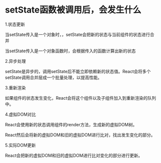 # setState函数被调用后，会发生什么

1.状态更新

当setState传入是一个对象时，，setState会把新的状态与当前组件的状态进行合并

当setState传入是一个对象函数时，会根据传入的函数计算出新的状态

2.异步处理

setState是异步的，调用setState后不能立即依赖新的状态值。React会将多个setState调用合并层成一个批量处理，以提高性能。

3.重新渲染

如果组件的状态发生变化，React会将这个组件以及子组件加入到重新渲染的队列中。

4.虚拟DOM对比

React会使用新的状态调用组件的render方法，生成新的虚拟DOM树。

React然后会将新的虚拟DOM和旧的虚拟DOM进行比对，找出发生变化的部分。

5.实际DOM更新

React会把新的虚拟DOM和旧的虚拟DOM进行比对变化的部分进行更新。